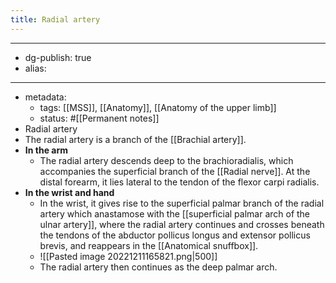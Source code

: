 ```yaml
---
title: Radial artery
---
```


- --
- dg-publish: true
- alias:
- --
- metadata:
	- tags: [[MSS]], [[Anatomy]], [[Anatomy of the upper limb]]
	- status: #[[Permanent notes]]
- Radial artery
- The radial artery is a branch of the [[Brachial artery]].
- **In the arm**
	- The radial artery descends deep to the brachioradialis, which accompanies the superficial branch of the [[Radial nerve]]. At the distal forearm, it lies lateral to the tendon of the flexor carpi radialis.
- **In the wrist and hand**
	- In the wrist, it gives rise to the superficial palmar branch of the radial artery which anastamose with the [[superficial palmar arch of the ulnar artery]], where the radial artery continues and crosses beneath the tendons of the abductor pollicus longus and extensor pollicus brevis, and reappears in the [[Anatomical snuffbox]].
	- ![[Pasted image 20221211165821.png|500]]
	- The radial artery then continues as the deep palmar arch.